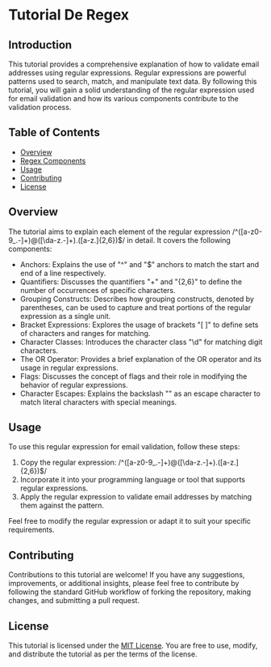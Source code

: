 # Tutorial De Regex

## Introduction
This tutorial provides a comprehensive explanation of how to validate email addresses using regular expressions. Regular expressions are powerful patterns used to search, match, and manipulate text data. By following this tutorial, you will gain a solid understanding of the regular expression used for email validation and how its various components contribute to the validation process.

## Table of Contents
- [Overview](#overview)
- [Regex Components](#regex-components)
- [Usage](#usage)
- [Contributing](#contributing)
- [License](#license)

## Overview
The tutorial aims to explain each element of the regular expression /^([a-z0-9_\.-]+)@([\da-z\.-]+)\.([a-z\.]{2,6})$/ in detail. It covers the following components:
- Anchors: Explains the use of "^" and "$" anchors to match the start and end of a line respectively.
- Quantifiers: Discusses the quantifiers "+" and "{2,6}" to define the number of occurrences of specific characters.
- Grouping Constructs: Describes how grouping constructs, denoted by parentheses, can be used to capture and treat portions of the regular expression as a single unit.
- Bracket Expressions: Explores the usage of brackets "[ ]" to define sets of characters and ranges for matching.
- Character Classes: Introduces the character class "\d" for matching digit characters.
- The OR Operator: Provides a brief explanation of the OR operator and its usage in regular expressions.
- Flags: Discusses the concept of flags and their role in modifying the behavior of regular expressions.
- Character Escapes: Explains the backslash "\" as an escape character to match literal characters with special meanings.

## Usage
To use this regular expression for email validation, follow these steps:
1. Copy the regular expression: /^([a-z0-9_\.-]+)@([\da-z\.-]+)\.([a-z\.]{2,6})$/
2. Incorporate it into your programming language or tool that supports regular expressions.
3. Apply the regular expression to validate email addresses by matching them against the pattern.

Feel free to modify the regular expression or adapt it to suit your specific requirements.

## Contributing
Contributions to this tutorial are welcome! If you have any suggestions, improvements, or additional insights, please feel free to contribute by following the standard GitHub workflow of forking the repository, making changes, and submitting a pull request.

## License
This tutorial is licensed under the [MIT License](LICENSE). You are free to use, modify, and distribute the tutorial as per the terms of the license.

